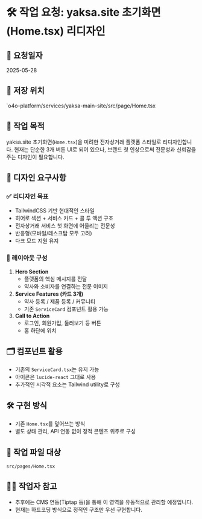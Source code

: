 # 🛠️ 작업 요청: yaksa.site 초기화면(Home.tsx) 리디자인

## 📅 요청일자
2025-05-28

## 📁 저장 위치
`o4o-platform/services/yaksa-main-site/src/page/Home.tsx

## 🎯 작업 목적
yaksa.site 초기화면(`Home.tsx`)을 미려한 전자상거래 플랫폼 스타일로 리디자인합니다. 현재는 단순한 3개 버튼 UI로 되어 있으나, 브랜드 첫 인상으로써 전문성과 신뢰감을 주는 디자인이 필요합니다.

## 🧩 디자인 요구사항

### ✅ 리디자인 목표
- TailwindCSS 기반 현대적인 스타일
- 히어로 섹션 + 서비스 카드 + 콜 투 액션 구조
- 전자상거래 서비스 첫 화면에 어울리는 전문성
- 반응형(모바일/데스크탑 모두 고려)
- 다크 모드 지원 유지

### 📐 레이아웃 구성
1. **Hero Section**
   - 플랫폼의 핵심 메시지를 전달
   - 약사와 소비자를 연결하는 전문 이미지
2. **Service Features (카드 3개)**
   - 약사 등록 / 제품 등록 / 커뮤니티
   - 기존 `ServiceCard` 컴포넌트 활용 가능
3. **Call to Action**
   - 로그인, 회원가입, 둘러보기 등 버튼
   - 홈 하단에 위치

## 🗂️ 컴포넌트 활용
- 기존의 `ServiceCard.tsx`는 유지 가능
- 아이콘은 `lucide-react` 그대로 사용
- 추가적인 시각적 요소는 Tailwind utility로 구성

## 🛠️ 구현 방식
- 기존 `Home.tsx`를 덮어쓰는 방식
- 별도 상태 관리, API 연동 없이 정적 콘텐츠 위주로 구성

## 📄 작업 파일 대상
`src/pages/Home.tsx`

## 🧑‍💻 작업자 참고
- 추후에는 CMS 연동(Tiptap 등)을 통해 이 영역을 유동적으로 관리할 예정입니다.
- 현재는 하드코딩 방식으로 정적인 구조만 우선 구현합니다.

